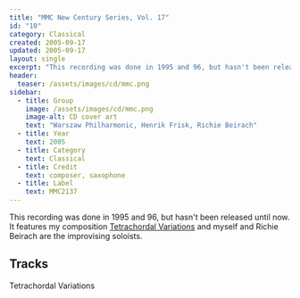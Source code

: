 ```yaml
---
title: "MMC New Century Series, Vol. 17"
id: "10"
category: Classical
created: 2005-09-17
updated: 2005-09-17
layout: single
excerpt: "This recording was done in 1995 and 96, but hasn't been released until now. It features my..."
header: 
  teaser: /assets/images/cd/mmc.png
sidebar:
  - title: Group
    image: /assets/images/cd/mmc.png
    image-alt: CD cover art
    text: "Warszaw Philharmonic, Henrik Frisk, Richie Beirach"
  - title: Year
    text: 2005
  - title: Category
    text: Classical
  - title: Credit
    text: composer, saxophone
  - title: Label
    text: MMC2137
---
```


This recording was done in 1995 and 96, but hasn't been released until now. It features my composition <a href='http://www.henrikfrisk.com/index.jsp?metaId=music&id=comp&field=id&query=6&show=1#6'>Tetrachordal Variations</a> and myself and Richie Beirach are the improvising soloists.
<h2>Tracks</h2>
Tetrachordal Variations
